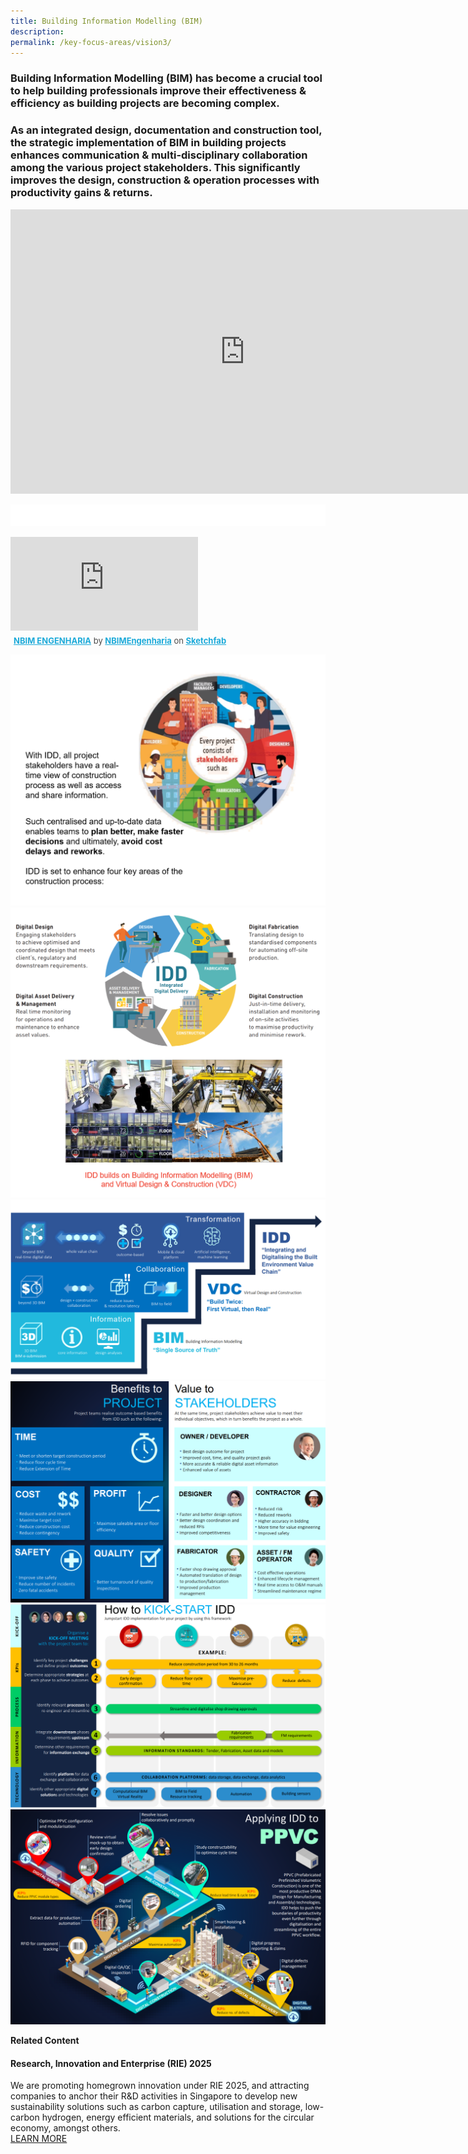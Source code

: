 ```yaml
---
title: Building Information Modelling (BIM) 
description:  
permalink: /key-focus-areas/vision3/
---
```

### Building Information Modelling (BIM) has become a crucial tool to help building professionals improve their effectiveness & efficiency as building projects are becoming complex. 
### As an integrated design, documentation and construction tool, the strategic implementation of BIM in building projects enhances communication & multi-disciplinary collaboration among the various project stakeholders. This significantly improves the design, construction & operation processes with productivity gains & returns.

<iframe width="750" height="455" src="https://www.youtube.com/embed/db_whEFesZo?rel=0&autoplay=1&mute=1&enablejsapi=1" frameborder="0" allow="accelerometer; autoplay; clipboard-write; encrypted-media; gyroscope; picture-in-picture" allowfullscreen></iframe>
	
![Sustainablt](/images/white.PNG)
	
	
<div class="sketchfab-embed-wrapper">
    <iframe title="NBIM ENGENHARIA" frameborder="0" allowfullscreen mozallowfullscreen="true" webkitallowfullscreen="true" allow="fullscreen; autoplay; vr" xr-spatial-tracking execution-while-out-of-viewport execution-while-not-rendered web-share src="https://sketchfab.com/models/91e6b58fdd7a4557a3c7c3ebcce29e85/embed">
    </iframe>
   <p style="font-size: 13px; font-weight: normal; margin: 5px; color: #4A4A4A;">
        <a href="https://sketchfab.com/3d-models/nbim-engenharia-91e6b58fdd7a4557a3c7c3ebcce29e85?utm_medium=embed&utm_campaign=share-popup&utm_content=91e6b58fdd7a4557a3c7c3ebcce29e85" target="_blank" style="font-weight: bold; color: #1CAAD9;">NBIM ENGENHARIA</a>
        by <a href="https://sketchfab.com/NBIMEngenharia?utm_medium=embed&utm_campaign=share-popup&utm_content=91e6b58fdd7a4557a3c7c3ebcce29e85" target="_blank" style="font-weight: bold; color: #1CAAD9;">NBIMEngenharia</a>
        on <a href="https://sketchfab.com?utm_medium=embed&utm_campaign=share-popup&utm_content=91e6b58fdd7a4557a3c7c3ebcce29e85" target="_blank" style="font-weight: bold; color: #1CAAD9;">Sketchfab</a>
    </p>
</div>

![Sustainable Dessvelopment](/images/idd01.PNG)
![Sustainable Dessvelopment](/images/idd02.PNG)
![Sustainable Dessvelopment](/images/idd03.PNG)
![Sustainable Dessvelopment](/images/idd04.PNG)
![Sustainable Dessvelopment](/images/idd06.PNG)
![Sustainable Dessvelopment](/images/idd05.PNG)


**Related Content**

#### Research, Innovation and Enterprise (RIE) 2025  
We are promoting homegrown innovation under RIE 2025, and attracting companies to anchor their R&D activities in Singapore to develop new sustainability solutions such as carbon capture, utilisation and storage, low-carbon hydrogen, energy efficient materials, and solutions for the circular economy, amongst others.  
<a href="https://www.nrf.gov.sg/about-nrf/rie-ecosystem" class="front-page-cta bp-sec-button margin--top padding--bottom" target="_blank">
	<span>LEARN MORE</span>
	<i class="sgds-icon sgds-icon-arrow-right is-size-4" aria-hidden="true"></i>
</a>

